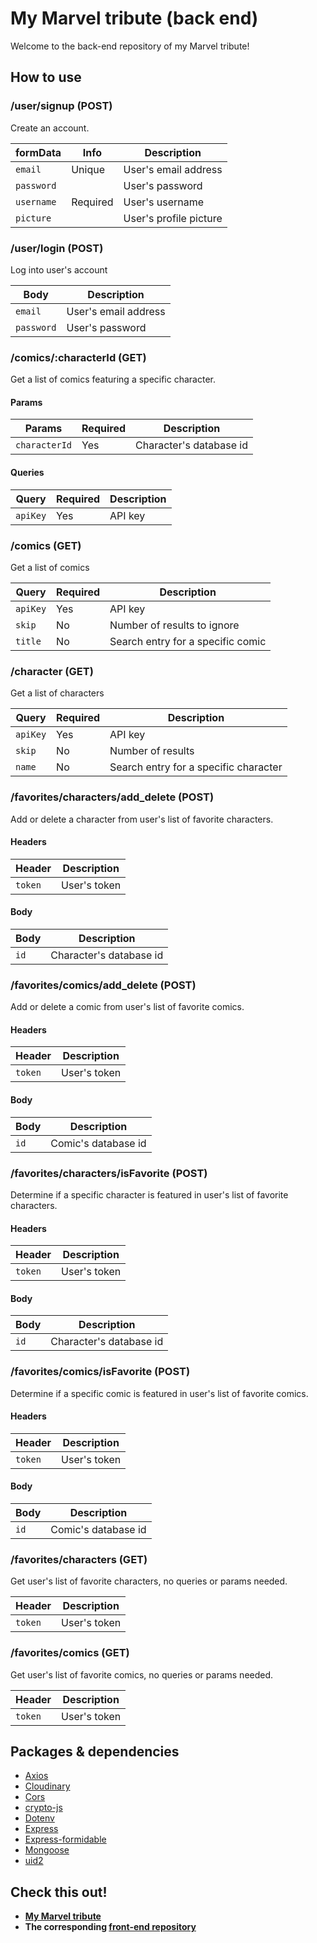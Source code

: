 # My Marvel tribute (back end)

Welcome to the back-end repository of my Marvel tribute!


## How to use

### /user/signup (POST)

Create an account.

| formData   | Info     | Description            |
| ---------- | -------- | ---------------------- |
| `email`    | Unique   | User's email address   |
| `password` |          | User's password        |
| `username` | Required | User's username        |
| `picture`  |          | User's profile picture |


### /user/login (POST)

Log into user's account

| Body       | Description          |
| ---------- | -------------------- |
| `email`    | User's email address |
| `password` | User's password      |


### /comics/:characterId (GET)

Get a list of comics featuring a specific character.

#### Params

| Params        | Required | Description             |
| ------------- | -------- | ----------------------- |
| `characterId` | Yes      | Character's database id |

#### Queries

| Query    | Required | Description |
| -------- | -------- | ----------- |
| `apiKey` | Yes      | API key     |


### /comics (GET)

Get a list of comics

| Query    | Required | Description                       |
| -------- | -------- | --------------------------------- |
| `apiKey` | Yes      | API key                           |
| `skip`   | No       | Number of results to ignore       |
| `title`  | No       | Search entry for a specific comic |


### /character (GET)

Get a list of characters

| Query    | Required | Description                           |
| -----    | -------- | ------------------------------------- |
| `apiKey` | Yes      | API key                               |
| `skip`   | No       | Number of results                     |
| `name`   | No       | Search entry for a specific character |


### /favorites/characters/add_delete (POST)

Add or delete a character from user's list of favorite characters.

#### Headers 

| Header  | Description  |
| ------- | ------------ |
| `token` | User's token |

#### Body

| Body | Description             |
| ---- | ----------------------- |
| `id` | Character's database id |


### /favorites/comics/add_delete (POST)

Add or delete a comic from user's list of favorite comics.

#### Headers

| Header  | Description  |
| ------- | ------------ |
| `token` | User's token |

#### Body

| Body | Description         |
| ---- | ------------------- |
| `id` | Comic's database id |


### /favorites/characters/isFavorite (POST)

Determine if a specific character is featured in user's list of favorite characters.

#### Headers

| Header  | Description  |
| ------- | ------------ |
| `token` | User's token |

#### Body

| Body | Description             |
| ---- | ----------------------- |
| `id` | Character's database id |


### /favorites/comics/isFavorite (POST)

Determine if a specific comic is featured in user's list of favorite comics.

#### Headers

| Header  | Description  |
| ------- | ------------ |
| `token` | User's token |

#### Body 

| Body | Description         |
| ---- | ------------------- |
| `id` | Comic's database id |


### /favorites/characters (GET)

Get user's list of favorite characters, no queries or params needed.

| Header  | Description  |
| ------- | ------------ |
| `token` | User's token |


### /favorites/comics (GET)

Get user's list of favorite comics, no queries or params needed.

| Header  | Description  |
| ------- | ------------ |
| `token` | User's token |


## Packages & dependencies

- [Axios](https://www.npmjs.com/package/axios)
- [Cloudinary](https://www.npmjs.com/package/cloudinary)
- [Cors](https://www.npmjs.com/package/cors)
- [crypto-js](https://www.npmjs.com/package/crypto-js)
- [Dotenv](https://www.npmjs.com/package/dotenv)
- [Express](https://www.npmjs.com/package/express)
- [Express-formidable](https://www.npmjs.com/package/express-formidable)
- [Mongoose](https://www.npmjs.com/package/mongoose)
- [uid2](https://www.npmjs.com/package/uid2)


## Check this out!

- **[My Marvel tribute](https://focused-leavitt-6e6137.netlify.app/)**
- **The corresponding [front-end repository](https://github.com/ArthurHtbk/marvel-frontend)**